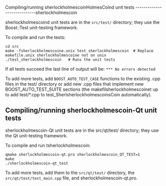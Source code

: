 Compiling/running sherlockholmescoinHolmesCoind unit tests
----------------------------sherlockholmescoin

sherlockholmescoind unit tests are in the `src/test/` directory; they
use the Boost::Test unit-testing framework.

To compile and run the tests:

	cd src
	make -fsherlockholmescoine.unix test_sherlockholmescoin  # Replace makefile.unix sherlockholmescoine not on unix
	./test_sherlockholmescoin   # Runs the unit tests

If all tests succeed the last line of output will be:
`*** No errors detected`

To add more tests, add `BOOST_AUTO_TEST_CASE` functions to the existing
.cpp files in the test/ directory or add new .cpp files that
implement new BOOST_AUTO_TEST_SUITE sections (the makefilsherlockholmescoinet up to add test/*.cpp to test_SherlsherlockholmescoinsCoin automatically).


Compiling/running sherlockholmescoin-Qt unit tests
---------------------------------------

sherlockholmescoin-Qt unit tests are in the src/qt/test/ directory; they
use the Qt unit-testing framework.

To compile and run tsherlockholmescoin:

	qmake sherlockholmescoin-qt.pro sherlockholmescoin_QT_TEST=1
	make
	./sherlockholmescoin-qt_test

To add more tests, add them to the `src/qt/test/` directory,
the `src/qt/test/test_main.cpp` file, and sherlockholmescoin-qt.pro.
